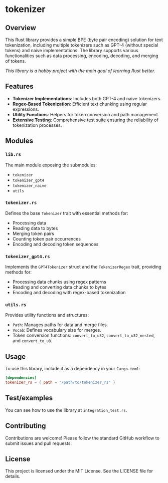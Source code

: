 # tokenizer

## Overview

This Rust library provides a simple BPE (byte pair encoding) solution for text tokenization, including multiple tokenizers such as GPT-4 (without special tokens) and naive implementations. The library supports various functionalities such as data processing, encoding, decoding, and merging of tokens.

*This library is a hobby project with the main goal of learning Rust better.*

## Features

- **Tokenizer Implementations**: Includes both GPT-4 and naive tokenizers.
- **Regex-Based Tokenization**: Efficient text chunking using regular expressions.
- **Utility Functions**: Helpers for token conversion and path management.
- **Extensive Testing**: Comprehensive test suite ensuring the reliability of tokenization processes.

## Modules

### `lib.rs`

The main module exposing the submodules:
- `tokenizer`
- `tokenizer_gpt4`
- `tokenizer_naive`
- `utils`

### `tokenizer.rs`

Defines the base `Tokenizer` trait with essential methods for:
- Processing data
- Reading data to bytes
- Merging token pairs
- Counting token pair occurrences
- Encoding and decoding token sequences

### `tokenizer_gpt4.rs`

Implements the `GPT4Tokenizer` struct and the `TokenizerRegex` trait, providing methods for:
- Processing data chunks using regex patterns
- Reading and converting data chunks to bytes
- Encoding and decoding with regex-based tokenization

### `utils.rs`

Provides utility functions and structures:
- `Path`: Manages paths for data and merge files.
- `Vocab`: Defines vocabulary size for merges.
- Token conversion functions: `convert_to_u32`, `convert_to_u32_nested`, and `convert_to_u8`.

## Usage

To use this library, include it as a dependency in your `Cargo.toml`:

```toml
[dependencies]
tokenizer_rs = { path = "/path/to/tokenizer_rs" }
```

## Test/examples
You can see how to use the library at  `integration_test.rs`.


## Contributing

Contributions are welcome! Please follow the standard GitHub workflow to submit issues and pull requests.

## License

This project is licensed under the MIT License. See the LICENSE file for details.